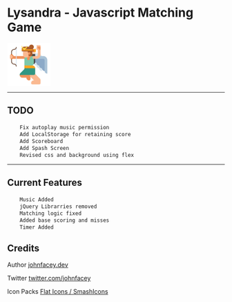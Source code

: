 
# Lysandra - Javascript Matching Game

<div style="clear:both;padding-bottom:100px">
<p>
<img src="assets/images/logo.svg"
     alt="Lysandra - Javascript/HTML Matching Game."
     style="float: left;  width:100px; height:100px" />
</p>
</div>

---
## TODO

```
    Fix autoplay music permission
    Add LocalStorage for retaining score
    Add Scoreboard
    Add Spash Screen
    Revised css and background using flex
``` 
---

## Current Features
```
    Music Added
    jQuery Librarries removed
    Matching logic fixed
    Added base scoring and misses
    Timer Added
```


## Credits

Author [johnfacey.dev](https://johnfacey.dev/)

Twitter [twitter.com/johnfacey](https://twitter.com/johnfacey)

Icon Packs [Flat Icons / SmashIcons](www.flaticon.com)
